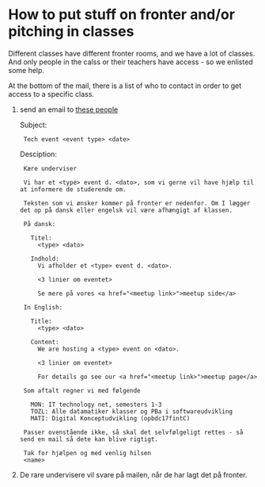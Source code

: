 How to put stuff on fronter and/or pitching in classes
============================================================


Different classes have different fronter rooms, and we have a lot of classes. And only people in the calss or their teachers have access - so we enlisted some help.

At the bottom of the mail, there is a list of who to contact in order to get access to a specific class.

1. send an email to [these people](mailto:tozl@eal.dk,mati@eal.dk,mon@eal.dk)

      Subject: 

        Tech event <event type> <date>

      Desciption:

        Kære underviser

        Vi har et <type> event d. <dato>, som vi gerne vil have hjælp til at informere de studerende om.

        Teksten som vi ønsker kommer på fronter er nedenfor. Om I lægger det op på dansk eller engelsk vil være afhængigt af klassen. 

        På dansk:

          Titel: 
            <type> <dato>

          Indhold: 
            Vi afholder et <type> event d. <dato>. 

            <3 linier om eventet>

            Se mere på vores <a href="<meetup link>">meetup side</a>

        In English:

          Title: 
            <type> <dato>

          Content: 
            We are hosting a <type> event on <dato>. 

            <3 linier om eventet>

            For details go see our <a href="<meetup link>">meetup page</a>

        Som aftalt regner vi med følgende

          MON: IT technology net, semesters 1-3
          TOZL: Alle datamatiker klasser og PBa i softwareudvikling
          MATI: Digital Konceptudvikling (opbdc17fintC)

        Passer ovenstående ikke, så skal det selvfølgeligt rettes - så send en mail så dete kan blive rigtigt.

        Tak for hjælpen og med venlig hilsen
        <name>


2. De rare undervisere vil svare på mailen, når de har lagt det på fronter.
  
    
